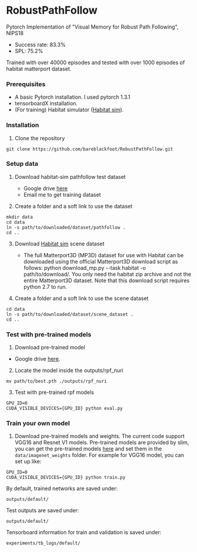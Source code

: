 # RobustPathFollow
Pytorch Implementation of "Visual Memory for Robust Path Following", NIPS18
* Success rate: 83.3%
* SPL: 75.2%

Trained with over 40000 episodes and tested with over 1000 episodes of habitat matterport dataset.


### Prerequisites
  - A basic Pytorch installation. I used pytorch 1.3.1
  - tensorboardX installation.
  - (For training) Habitat simulator ([Habitat sim](https://github.com/facebookresearch/habitat-sim)).
  
 
### Installation
1. Clone the repository
  ```Shell
  git clone https://github.com/bareblackfoot/RobustPathFollow.git
  ```

### Setup data
1. Download habitat-sim pathfollow test dataset
    - Google drive [here](https://drive.google.com/drive/folders/1-a3dU6oqNX4Hdu5HXTbUHGQQ1A0E51CM?usp=sharing) 
    - Email me to get training dataset
    
2. Create a folder and a soft link to use the dataset
  ```Shell
  mkdir data
  cd data
  ln -s path/to/downloaded/dataset/pathfollow .
  cd ..
  ```

3. Download [Habitat sim](https://github.com/facebookresearch/habitat-sim) scene dataset
    - The full Matterport3D (MP3D) dataset for use with Habitat can be downloaded using the official Matterport3D download script as follows: python download_mp.py --task habitat -o path/to/download/. You only need the habitat zip archive and not the entire Matterport3D dataset. Note that this download script requires python 2.7 to run.

4. Create a folder and a soft link to use the scene dataset
  ```Shell
  cd data
  ln -s path/to/downloaded/dataset/scene_dataset .
  cd ..
  ```

### Test with pre-trained models
1. Download pre-trained model
  - Google drive [here](https://drive.google.com/file/d/1Qd9FOAYf82kyUBezeg5aKA4e5Hp3jJB8/view?usp=sharing).
 
2. Locate the model inside the outputs/rpf_nuri
  ```Shell
  mv path/to/best.pth ./outputs/rpf_nuri
  ```
3. Test with pre-trained rpf models
  ```Shell
  GPU_ID=0
  CUDA_VISIBLE_DEVICES={GPU_ID} python eval.py
  ```

### Train your own model
1. Download pre-trained models and weights. The current code support VGG16 and Resnet V1 models. Pre-trained models are provided by slim, you can get the pre-trained models [here](https://github.com/tensorflow/models/tree/master/research/slim#pre-trained-models) and set them in the ``data/imagenet_weights`` folder. For example for VGG16 model, you can set up like:
  ```Shell
  GPU_ID=0
  CUDA_VISIBLE_DEVICES={GPU_ID} python train.py
  ```

By default, trained networks are saved under:

```
outputs/default/
```

Test outputs are saved under:

```
outputs/default/
```

Tensorboard information for train and validation is saved under:

```
experiments/tb_logs/default/
```
